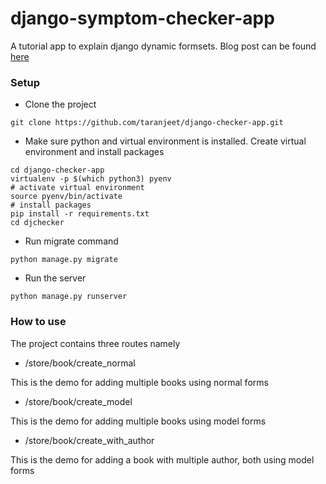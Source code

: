 # django-symptom-checker-app

A tutorial app to explain django dynamic formsets. Blog post can be found [here](https://medium.com/@taranjeet/adding-forms-dynamically-to-a-django-formset-375f1090c2b0)

### Setup

* Clone the project

```
git clone https://github.com/taranjeet/django-checker-app.git
```

* Make sure python and virtual environment is installed. Create virtual environment and install packages

```
cd django-checker-app
virtualenv -p $(which python3) pyenv
# activate virtual environment
source pyenv/bin/activate
# install packages
pip install -r requirements.txt
cd djchecker
```

* Run migrate command

```
python manage.py migrate
```

* Run the server

```
python manage.py runserver
```

### How to use

The project contains three routes namely

* /store/book/create_normal

This is the demo for adding multiple books using normal forms

* /store/book/create_model

This is the demo for adding multiple books using model forms

* /store/book/create_with_author

This is the demo for adding a book with multiple author, both using model forms

